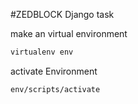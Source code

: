 #ZEDBLOCK Django task 

make an virtual environment
```bash
virtualenv env
```
activate Environment
```bash
env/scripts/activate
```
